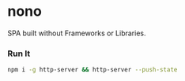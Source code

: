 # nono
SPA built without Frameworks or Libraries.

### Run It
```bash
npm i -g http-server && http-server --push-state
```